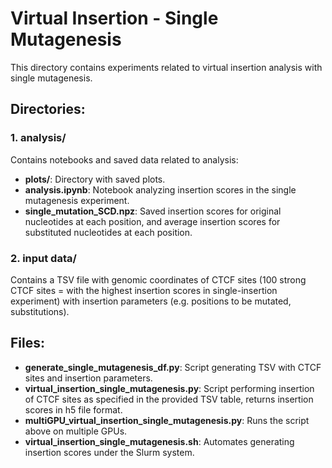 # Virtual Insertion - Single Mutagenesis

This directory contains experiments related to virtual insertion analysis with single mutagenesis.

## Directories:

### 1. analysis/
Contains notebooks and saved data related to analysis:
- **plots/**: Directory with saved plots.
- **analysis.ipynb**: Notebook analyzing insertion scores in the single mutagenesis experiment.
- **single_mutation_SCD.npz**: Saved insertion scores for original nucleotides at each position, and average insertion scores for substituted nucleotides at each position.

### 2. input data/
Contains a TSV file with genomic coordinates of CTCF sites (100 strong CTCF sites = with the highest insertion scores in single-insertion experiment) with insertion parameters (e.g. positions to be mutated, substitutions).

## Files:

- **generate_single_mutagenesis_df.py**: Script generating TSV with CTCF sites and insertion parameters.
- **virtual_insertion_single_mutagenesis.py**: Script performing insertion of CTCF sites as specified in the provided TSV table, returns insertion scores in h5 file format.
- **multiGPU_virtual_insertion_single_mutagenesis.py**: Runs the script above on multiple GPUs.
- **virtual_insertion_single_mutagenesis.sh**: Automates generating insertion scores under the Slurm system.
